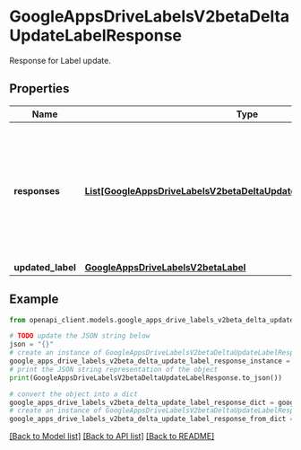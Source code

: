# GoogleAppsDriveLabelsV2betaDeltaUpdateLabelResponse

Response for Label update.

## Properties

Name | Type | Description | Notes
------------ | ------------- | ------------- | -------------
**responses** | [**List[GoogleAppsDriveLabelsV2betaDeltaUpdateLabelResponseResponse]**](GoogleAppsDriveLabelsV2betaDeltaUpdateLabelResponseResponse.md) | The reply of the updates. This maps 1:1 with the updates, although responses to some requests may be empty. | [optional] 
**updated_label** | [**GoogleAppsDriveLabelsV2betaLabel**](GoogleAppsDriveLabelsV2betaLabel.md) |  | [optional] 

## Example

```python
from openapi_client.models.google_apps_drive_labels_v2beta_delta_update_label_response import GoogleAppsDriveLabelsV2betaDeltaUpdateLabelResponse

# TODO update the JSON string below
json = "{}"
# create an instance of GoogleAppsDriveLabelsV2betaDeltaUpdateLabelResponse from a JSON string
google_apps_drive_labels_v2beta_delta_update_label_response_instance = GoogleAppsDriveLabelsV2betaDeltaUpdateLabelResponse.from_json(json)
# print the JSON string representation of the object
print(GoogleAppsDriveLabelsV2betaDeltaUpdateLabelResponse.to_json())

# convert the object into a dict
google_apps_drive_labels_v2beta_delta_update_label_response_dict = google_apps_drive_labels_v2beta_delta_update_label_response_instance.to_dict()
# create an instance of GoogleAppsDriveLabelsV2betaDeltaUpdateLabelResponse from a dict
google_apps_drive_labels_v2beta_delta_update_label_response_from_dict = GoogleAppsDriveLabelsV2betaDeltaUpdateLabelResponse.from_dict(google_apps_drive_labels_v2beta_delta_update_label_response_dict)
```
[[Back to Model list]](../README.md#documentation-for-models) [[Back to API list]](../README.md#documentation-for-api-endpoints) [[Back to README]](../README.md)


